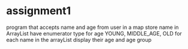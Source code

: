 # assignment1
program that accepts name and age from user in a map
store name in ArrayList
have enumerator type for age YOUNG, MIDDLE_AGE, OLD
for each name in the arrayList display their age and age group
